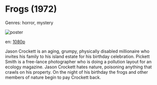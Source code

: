 # Frogs (1972)

Genres: horror, mystery

![poster](http://image.tmdb.org/t/p/w500/xvk7L6ARYZd0u3SigYsQYTCzEKN.jpg)

en:
  [1080p](magnet:?xt=urn:btih:845ca9e65d752223a44afeb558716ce45978119e&dn=Frogs+%281972%29+1080p+BrRip+x264+-+YIFY&tr=udp%3A%2F%2Ftracker.openbittorrent.com%3A80%2Fannounce&tr=udp%3A%2F%2Fglotorrents.pw%3A6969%2Fannounce&tr=udp%3A%2F%2Ftracker.openbittorrent.com%3A80%2Fannounce&tr=udp%3A%2F%2Ftracker.opentrackr.org%3A1337%2Fannounce&tr=udp%3A%2F%2Fzer0day.to%3A1337%2Fannounce&tr=udp%3A%2F%2Ftracker.coppersurfer.tk%3A6969%2Fannounce)
  


Jason Crockett is an aging, grumpy, physically disabled millionaire who invites his family to his island estate for his birthday celebration. Pickett Smith is a free-lance photographer who is doing a pollution layout for an ecology magazine. Jason Crockett hates nature, poisoning anything that crawls on his property. On the night of his birthday the frogs and other members of nature begin to pay Crockett back.